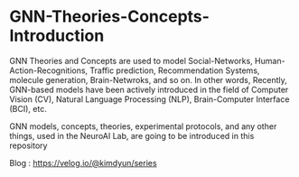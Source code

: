 # GNN-Theories-Concepts-Introduction
GNN Theories and Concepts are used to model Social-Networks, Human-Action-Recognitions, Traffic prediction, Recommendation Systems, molecule generation, Brain-Netwroks, and so on.
In other words, Recently, GNN-based models have been actively introduced in the field of Computer Vision (CV), Natural Language Processing (NLP), Brain-Computer Interface (BCI), etc.

GNN models, concepts, theories, experimental protocols, and any other things, used in the NeuroAI Lab, are going to be introduced in this repository


Blog : https://velog.io/@kimdyun/series

